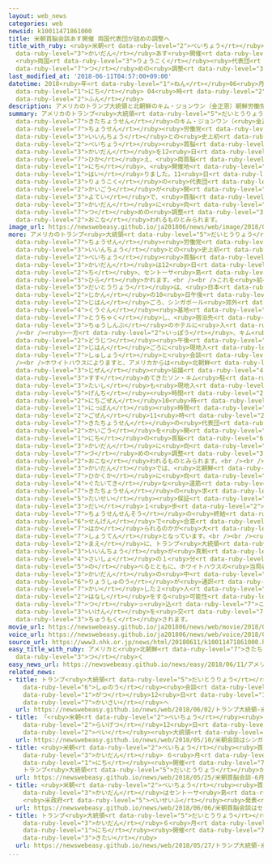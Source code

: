 ```yaml
---
layout: web_news
categories: web
newsid: k10011471861000
title: 米朝首脳会談あす開催 両国代表団が詰めの調整へ
title_with_ruby: <ruby>米朝<rt data-ruby-level="2">べいちょう</rt></ruby><ruby>首脳<rt data-ruby-level="6">しゅのう</rt></ruby><ruby>会談<rt
  data-ruby-level="3">かいだん</rt></ruby>あす<ruby>開催<rt data-ruby-level="7">かいさい</rt></ruby>
  <ruby>両国<rt data-ruby-level="3">りょうこく</rt></ruby><ruby>代表団<rt data-ruby-level="5">だいひょうだん</rt></ruby>が<ruby>詰<rt
  data-ruby-level="7">つ</rt></ruby>めの<ruby>調整<rt data-ruby-level="3">ちょうせい</rt></ruby>へ
last_modified_at: '2018-06-11T04:57:00+09:00'
datetime: 2018<ruby>年<rt data-ruby-level="1">ねん</rt></ruby>06<ruby>月<rt data-ruby-level="1">がつ</rt></ruby>11<ruby>日<rt
  data-ruby-level="1">にち</rt></ruby> 04<ruby>時<rt data-ruby-level="2">じ</rt></ruby>57<ruby>分<rt
  data-ruby-level="2">ふん</rt></ruby>
description: アメリカのトランプ大統領と北朝鮮のキム・ジョンウン（金正恩）朝鮮労働党委員長との史上初の米朝首脳会談を12日に控え、両首脳はともに10日、開催地のシンガポールに入りました。11日は両国の代表団による会合が開かれる予定で、首脳会談に向けた詰めの調整が行われるものとみられます。
summary: アメリカのトランプ<ruby>大統領<rt data-ruby-level="5">だいとうりょう</rt></ruby>と<ruby>北朝鮮<rt
  data-ruby-level="7">きたちょうせん</rt></ruby>のキム・ジョンウン（<ruby>金正恩<rt data-ruby-level="8">きむじょんうん</rt></ruby>）<ruby>朝鮮<rt
  data-ruby-level="7">ちょうせん</rt></ruby><ruby>労働党<rt data-ruby-level="6">ろうどうとう</rt></ruby><ruby>委員長<rt
  data-ruby-level="3">いいんちょう</rt></ruby>との<ruby>史上初<rt data-ruby-level="4">しじょうはつ</rt></ruby>の<ruby>米朝<rt
  data-ruby-level="2">べいちょう</rt></ruby><ruby>首脳<rt data-ruby-level="6">しゅのう</rt></ruby><ruby>会談<rt
  data-ruby-level="3">かいだん</rt></ruby>を12<ruby>日<rt data-ruby-level="1">にち</rt></ruby>に<ruby>控<rt
  data-ruby-level="7">ひか</rt></ruby>え、<ruby>両首脳<rt data-ruby-level="6">りょうしゅのう</rt></ruby>はともに10<ruby>日<rt
  data-ruby-level="1">にち</rt></ruby>、<ruby>開催地<rt data-ruby-level="7">かいさいち</rt></ruby>のシンガポールに<ruby>入<rt
  data-ruby-level="1">はい</rt></ruby>りました。11<ruby>日<rt data-ruby-level="1">にち</rt></ruby>は<ruby>両国<rt
  data-ruby-level="3">りょうこく</rt></ruby>の<ruby>代表団<rt data-ruby-level="5">だいひょうだん</rt></ruby>による<ruby>会合<rt
  data-ruby-level="2">かいごう</rt></ruby>が<ruby>開<rt data-ruby-level="3">ひら</rt></ruby>かれる<ruby>予定<rt
  data-ruby-level="3">よてい</rt></ruby>で、<ruby>首脳<rt data-ruby-level="6">しゅのう</rt></ruby><ruby>会談<rt
  data-ruby-level="3">かいだん</rt></ruby>に<ruby>向<rt data-ruby-level="3">む</rt></ruby>けた<ruby>詰<rt
  data-ruby-level="7">つ</rt></ruby>めの<ruby>調整<rt data-ruby-level="3">ちょうせい</rt></ruby>が<ruby>行<rt
  data-ruby-level="2">おこな</rt></ruby>われるものとみられます。
image_url: https://newswebeasy.github.io/ja201806/news/web/image/2018/06/11/K10011471861_1806110510_1806110515_01_03.jpg
more: アメリカのトランプ<ruby>大統領<rt data-ruby-level="5">だいとうりょう</rt></ruby>と<ruby>北朝鮮<rt data-ruby-level="7">きたちょうせん</rt></ruby>のキム・ジョンウン<ruby>朝鮮<rt
  data-ruby-level="7">ちょうせん</rt></ruby><ruby>労働党<rt data-ruby-level="6">ろうどうとう</rt></ruby><ruby>委員長<rt
  data-ruby-level="3">いいんちょう</rt></ruby>との<ruby>史上初<rt data-ruby-level="4">しじょうはつ</rt></ruby>の<ruby>米朝<rt
  data-ruby-level="2">べいちょう</rt></ruby><ruby>首脳<rt data-ruby-level="6">しゅのう</rt></ruby><ruby>会談<rt
  data-ruby-level="3">かいだん</rt></ruby>は12<ruby>日<rt data-ruby-level="1">にち</rt></ruby>、シンガポールのリゾート<ruby>地<rt
  data-ruby-level="2">ち</rt></ruby>、セントーサ<ruby>島<rt data-ruby-level="3">とう</rt></ruby>で<ruby>開<rt
  data-ruby-level="3">ひら</rt></ruby>かれます。<br /><br />これを<ruby>前<rt data-ruby-level="2">まえ</rt></ruby>に、トランプ<ruby>大統領<rt
  data-ruby-level="5">だいとうりょう</rt></ruby>は、<ruby>日本<rt data-ruby-level="1">にっぽん</rt></ruby><ruby>時間<rt
  data-ruby-level="2">じかん</rt></ruby>の10<ruby>日午後<rt data-ruby-level="2">にちごご</rt></ruby>９<ruby>時半<rt
  data-ruby-level="2">じはん</rt></ruby>ごろ、シンガポール<ruby>郊外<rt data-ruby-level="7">こうがい</rt></ruby>の<ruby>空軍<rt
  data-ruby-level="4">くうぐん</rt></ruby><ruby>基地<rt data-ruby-level="5">きち</rt></ruby>に<ruby>到着<rt
  data-ruby-level="7">とうちゃく</rt></ruby>し、<ruby>宿泊先<rt data-ruby-level="7">しゅくはくさき</rt></ruby>となる<ruby>中心部<rt
  data-ruby-level="3">ちゅうしんぶ</rt></ruby>のホテルに<ruby>入<rt data-ruby-level="1">はい</rt></ruby>りました。<br
  /><br /><ruby>一方<rt data-ruby-level="2">いっぽう</rt></ruby>、キム<ruby>委員長<rt data-ruby-level="3">いいんちょう</rt></ruby>も<ruby>同日<rt
  data-ruby-level="2">どうじつ</rt></ruby><ruby>午後<rt data-ruby-level="2">ごご</rt></ruby>３<ruby>時半<rt
  data-ruby-level="2">じはん</rt></ruby>ごろに<ruby>現地入<rt data-ruby-level="5">げんちい</rt></ruby>りし、シンガポールのリー・シェンロン<ruby>首相<rt
  data-ruby-level="7">しゅしょう</rt></ruby>と<ruby>会談<rt data-ruby-level="3">かいだん</rt></ruby>しました。<br
  /><br />ホワイトハウスによりますと、アメリカからは<ruby>北朝鮮<rt data-ruby-level="7">きたちょうせん</rt></ruby>との<ruby>事前<rt
  data-ruby-level="3">じぜん</rt></ruby><ruby>協議<rt data-ruby-level="4">きょうぎ</rt></ruby>を<ruby>進<rt
  data-ruby-level="3">すす</rt></ruby>めてきたソン・キム<ruby>駐<rt data-ruby-level="7">ちゅう</rt></ruby>フィリピン<ruby>大使<rt
  data-ruby-level="3">たいし</rt></ruby>も<ruby>現地入<rt data-ruby-level="5">げんちい</rt></ruby>りしていて、<ruby>現地<rt
  data-ruby-level="5">げんち</rt></ruby><ruby>時間<rt data-ruby-level="2">じかん</rt></ruby>の11<ruby>日午前<rt
  data-ruby-level="2">にちごぜん</rt></ruby>10<ruby>時<rt data-ruby-level="2">じ</rt></ruby>（<ruby>日本<rt
  data-ruby-level="1">にっぽん</rt></ruby><ruby>時間<rt data-ruby-level="2">じかん</rt></ruby><ruby>午前<rt
  data-ruby-level="2">ごぜん</rt></ruby>11<ruby>時<rt data-ruby-level="2">じ</rt></ruby>）から<ruby>北朝鮮<rt
  data-ruby-level="7">きたちょうせん</rt></ruby>の<ruby>代表団<rt data-ruby-level="5">だいひょうだん</rt></ruby>と<ruby>会合<rt
  data-ruby-level="2">かいごう</rt></ruby>を<ruby>開<rt data-ruby-level="3">ひら</rt></ruby>くということで、12<ruby>日<rt
  data-ruby-level="1">にち</rt></ruby>の<ruby>首脳<rt data-ruby-level="6">しゅのう</rt></ruby><ruby>会談<rt
  data-ruby-level="3">かいだん</rt></ruby>に<ruby>向<rt data-ruby-level="3">む</rt></ruby>け<ruby>詰<rt
  data-ruby-level="7">づ</rt></ruby>めの<ruby>調整<rt data-ruby-level="3">ちょうせい</rt></ruby>が<ruby>行<rt
  data-ruby-level="2">おこな</rt></ruby>われるものとみられます。<br /><br /><ruby>首脳<rt data-ruby-level="6">しゅのう</rt></ruby><ruby>会談<rt
  data-ruby-level="3">かいだん</rt></ruby>では、<ruby>北朝鮮<rt data-ruby-level="7">きたちょうせん</rt></ruby>の<ruby>非核化<rt
  data-ruby-level="7">ひかくか</rt></ruby>に<ruby>向<rt data-ruby-level="3">む</rt></ruby>けどこまで<ruby>具体的<rt
  data-ruby-level="4">ぐたいてき</rt></ruby>な<ruby>道筋<rt data-ruby-level="6">みちすじ</rt></ruby>をつけられるかや、<ruby>北朝鮮<rt
  data-ruby-level="7">きたちょうせん</rt></ruby>の<ruby>求<rt data-ruby-level="4">もと</rt></ruby>める<ruby>体制<rt
  data-ruby-level="5">たいせい</rt></ruby><ruby>保証<rt data-ruby-level="5">ほしょう</rt></ruby>の<ruby>第<rt
  data-ruby-level="3">だい</rt></ruby>１<ruby>歩<rt data-ruby-level="2">ほ</rt></ruby>となる<ruby>朝鮮戦争<rt
  data-ruby-level="7">ちょうせんせんそう</rt></ruby>の<ruby>終結<rt data-ruby-level="4">しゅうけつ</rt></ruby><ruby>宣言<rt
  data-ruby-level="6">せんげん</rt></ruby>で<ruby>合意<rt data-ruby-level="3">ごうい</rt></ruby>が<ruby>図<rt
  data-ruby-level="7">はか</rt></ruby>られるのかが<ruby>大<rt data-ruby-level="1">おお</rt></ruby>きな<ruby>焦点<rt
  data-ruby-level="7">しょうてん</rt></ruby>となっています。<br /><br /><ruby>会談<rt data-ruby-level="3">かいだん</rt></ruby>を<ruby>前<rt
  data-ruby-level="2">まえ</rt></ruby>に、トランプ<ruby>大統領<rt data-ruby-level="5">だいとうりょう</rt></ruby>は「キム<ruby>委員長<rt
  data-ruby-level="3">いいんちょう</rt></ruby>が<ruby>真剣<rt data-ruby-level="7">しんけん</rt></ruby>かどうかは<ruby>最初<rt
  data-ruby-level="4">さいしょ</rt></ruby>の１<ruby>分<rt data-ruby-level="2">ふん</rt></ruby>でわかる」と<ruby>述<rt
  data-ruby-level="5">の</rt></ruby>べるとともに、ホワイトハウスの<ruby>当局者<rt data-ruby-level="3">とうきょくしゃ</rt></ruby>は、<ruby>会談<rt
  data-ruby-level="3">かいだん</rt></ruby>の<ruby>中<rt data-ruby-level="1">なか</rt></ruby>で<ruby>両首脳<rt
  data-ruby-level="6">りょうしゅのう</rt></ruby>が<ruby>通訳<rt data-ruby-level="6">つうやく</rt></ruby>のみを<ruby>介<rt
  data-ruby-level="7">かい</rt></ruby>した２<ruby>人<rt data-ruby-level="1">にん</rt></ruby>だけで<ruby>話<rt
  data-ruby-level="2">はなし</rt></ruby>をする<ruby>可能性<rt data-ruby-level="5">かのうせい</rt></ruby>もあるとしていて、どこまで<ruby>突<rt
  data-ruby-level="7">つ</rt></ruby>っ<ruby>込<rt data-ruby-level="7">こ</rt></ruby>んだ<ruby>意見<rt
  data-ruby-level="3">いけん</rt></ruby>を<ruby>交<rt data-ruby-level="7">か</rt></ruby>わすのかが<ruby>注目<rt
  data-ruby-level="3">ちゅうもく</rt></ruby>されます。
movie_url: https://newswebeasy.github.io/ja201806/news/web/movie/2018/06/11/k10011471861_201806110510_201806110514.mp4
voice_url: https://newswebeasy.github.io/ja201806/news/web/voice/2018/06/11/k10011471861_201806110510_201806110514.mp3
source_url: https://www3.nhk.or.jp/news/html/20180611/k10011471861000.html
easy_title_with_ruby: アメリカと<ruby>北朝鮮<rt data-ruby-level="7">きたちょうせん</rt></ruby>のトップがシンガポールに<ruby>着<rt
  data-ruby-level="3">つ</rt></ruby>く
easy_news_url: https://newswebeasy.github.io/news/easy/2018/06/11/アメリカと北朝鮮のトップがシンガポールに着く
related_news:
- title: トランプ<ruby>大統領<rt data-ruby-level="5">だいとうりょう</rt></ruby> <ruby>米朝<rt data-ruby-level="2">べいちょう</rt></ruby><ruby>首脳<rt
    data-ruby-level="6">しゅのう</rt></ruby><ruby>会談<rt data-ruby-level="3">かいだん</rt></ruby>６<ruby>月<rt
    data-ruby-level="1">がつ</rt></ruby>12<ruby>日<rt data-ruby-level="1">にち</rt></ruby>シンガポールで<ruby>開催<rt
    data-ruby-level="7">かいさい</rt></ruby>へ
  url: https://newswebeasy.github.io/news/web/2018/06/02/トランプ大統領-米朝首脳会談6月12日シンガポールで開催へ
- title: 「<ruby>米朝<rt data-ruby-level="2">べいちょう</rt></ruby><ruby>会談<rt data-ruby-level="3">かいだん</rt></ruby>はシンガポールで<ruby>来月<rt
    data-ruby-level="2">らいげつ</rt></ruby>12<ruby>日<rt data-ruby-level="1">にち</rt></ruby>に」<ruby>米<rt
    data-ruby-level="2">べい</rt></ruby><ruby>大統領<rt data-ruby-level="5">だいとうりょう</rt></ruby>ツイッター
  url: https://newswebeasy.github.io/news/web/2018/05/10/米朝会談はシンガポールで来月12日に米大統領ツイッター
- title: <ruby>米朝<rt data-ruby-level="2">べいちょう</rt></ruby><ruby>首脳<rt data-ruby-level="6">しゅのう</rt></ruby><ruby>会談<rt
    data-ruby-level="3">かいだん</rt></ruby> ６<ruby>月<rt data-ruby-level="1">がつ</rt></ruby>12<ruby>日<rt
    data-ruby-level="1">にち</rt></ruby><ruby>開催<rt data-ruby-level="7">かいさい</rt></ruby>せず
    トランプ<ruby>大統領<rt data-ruby-level="5">だいとうりょう</rt></ruby>が<ruby>書簡<rt data-ruby-level="6">しょかん</rt></ruby>
  url: https://newswebeasy.github.io/news/web/2018/05/25/米朝首脳会談-6月12日開催せず-トランプ大統領が書簡
- title: <ruby>米朝<rt data-ruby-level="2">べいちょう</rt></ruby><ruby>首脳<rt data-ruby-level="6">しゅのう</rt></ruby><ruby>会談<rt
    data-ruby-level="3">かいだん</rt></ruby>はセントーサ<ruby>島<rt data-ruby-level="3">とう</rt></ruby>のカペラホテルで
    <ruby>米政府<rt data-ruby-level="5">べいせいふ</rt></ruby><ruby>発表<rt data-ruby-level="3">はっぴょう</rt></ruby>
  url: https://newswebeasy.github.io/news/web/2018/06/06/米朝首脳会談はセントーサ島のカペラホテルで-米政府発表
- title: トランプ<ruby>大統領<rt data-ruby-level="5">だいとうりょう</rt></ruby> <ruby>米朝<rt data-ruby-level="2">べいちょう</rt></ruby><ruby>会談<rt
    data-ruby-level="3">かいだん</rt></ruby>６<ruby>月<rt data-ruby-level="1">がつ</rt></ruby>12<ruby>日<rt
    data-ruby-level="1">にち</rt></ruby><ruby>開催<rt data-ruby-level="7">かいさい</rt></ruby>に<ruby>期待<rt
    data-ruby-level="3">きたい</rt></ruby>
  url: https://newswebeasy.github.io/news/web/2018/05/27/トランプ大統領-米朝会談6月12日開催に期待
...
```

